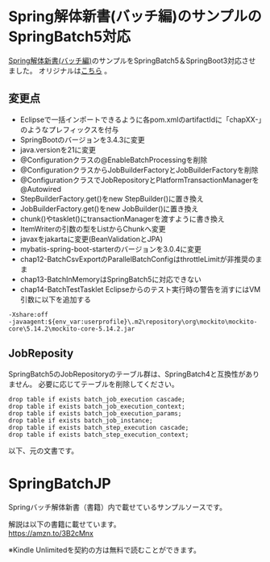 # Spring解体新書(バッチ編)のサンプルのSpringBatch5対応

[Spring解体新書(バッチ編)](https://amzn.to/3B2cMnx)のサンプルをSpringBatch5＆SpringBoot3対応させました。
オリジナルは[こちら](https://github.com/TatsuyaTamura/SpringBatchJP) 。


## 変更点

- Eclipseで一括インポートできるように各pom.xmlのartifactIdに「chapXX-」のようなプレフィックスを付与
- SpringBootのバージョンを3.4.3に変更
- java.versionを21に変更
- @Configurationクラスの@EnableBatchProcessingを削除
- @ConfigurationクラスからJobBuilderFactoryとJobBuilderFactoryを削除
- @ConfigurationクラスでJobRepositoryとPlatformTransactionManagerを@Autowired
- StepBuilderFactory.get()をnew StepBuilder()に置き換え
- JobBuilderFactory.get()をnew JobBuilder()に置き換え
- chunk()やtasklet()にtransactionManagerを渡すように書き換え
- ItemWriterの引数の型をListからChunkへ変更
- javaxをjakartaに変更(BeanValidationとJPA)
- mybatis-spring-boot-starterのバージョンを3.0.4に変更
- chap12-BatchCsvExportのParallelBatchConfigはthrottleLimitが非推奨のまま
- chap13-BatchInMemoryはSpringBatch5に対応できない
- chap14-BatchTestTasklet
Eclipseからのテスト実行時の警告を消すにはVM引数に以下を追加する
```
-Xshare:off
-javaagent:${env_var:userprofile}\.m2\repository\org\mockito\mockito-core\5.14.2\mockito-core-5.14.2.jar
```


## JobReposity

SpringBatch5のJobRepositoryのテーブル群は、SpringBatch4と互換性がありません。
必要に応じてテーブルを削除してください。

``` :sql
drop table if exists batch_job_execution cascade;
drop table if exists batch_job_execution_context;
drop table if exists batch_job_execution_params;
drop table if exists batch_job_instance;
drop table if exists batch_step_execution cascade;
drop table if exists batch_step_execution_context;
```


以下、元の文書です。

# SpringBatchJP
Springバッチ解体新書（書籍）内で載せているサンプルソースです。<br>

解説は以下の書籍に載せています。<br>
https://amzn.to/3B2cMnx

※Kindle Unlimitedを契約の方は無料で読むことができます。
